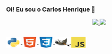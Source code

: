 ### Oi! Eu sou o Carlos Henrique 👋


<div align="center">
  <a href="https://github.com/CarlosHenriqueLopes">
  <img height="180em" src="https://github-readme-stats.vercel.app/api?username=CarlosHenriqueLopes&show_icons=true&theme=merko&include_all_commits=true&count_private=true"/>
  <img height="180em" src="https://github-readme-stats.vercel.app/api/top-langs/?username=CarlosHenriqueLopes&layout=compact&langs_count=7&theme=merko"/>
</div>

##

<img align="center" alt="Rafa-Python" height="30" width="40" src="https://raw.githubusercontent.com/devicons/devicon/master/icons/python/python-original.svg">
<img align="center" alt="Rafa-HTML" height="30" width="40" src="https://raw.githubusercontent.com/devicons/devicon/master/icons/html5/html5-original.svg">
<img align="center" alt="Rafa-CSS" height="30" width="40" src="https://raw.githubusercontent.com/devicons/devicon/master/icons/css3/css3-original.svg">
<img align="center" alt="Rafa-Gimp" height="30" width="40" src="https://raw.githubusercontent.com/devicons/devicon/master/icons/gimp/gimp-original.svg">
<img align="center" alt="Rafa-javascript" height="30" width="40" src="https://raw.githubusercontent.com/devicons/devicon/master/icons/javascript/javascript-original.svg">

##
